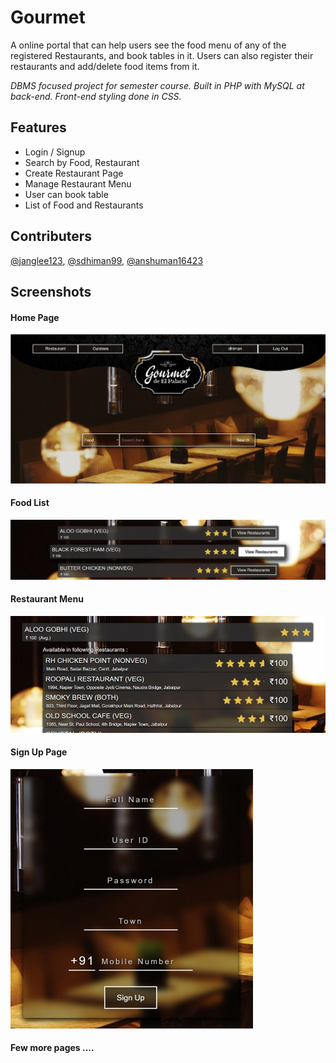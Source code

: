 # Gourmet

A online portal that can help users see the food menu of any of the registered Restaurants, and book tables in it. Users can also register their restaurants and add/delete food items from it.

_DBMS focused project for semester course. Built in PHP with MySQL at back-end. Front-end styling done in CSS._

## Features
- Login / Signup
- Search by Food, Restaurant
- Create Restaurant Page
- Manage Restaurant Menu
- User can book table
- List of Food and Restaurants

## Contributers
 [@janglee123](https://github.com/janglee123), [@sdhiman99](https://github.com/sdhiman99), [@anshuman16423](https://github.com/anshuman16423)

## Screenshots
#### Home Page
![Home Page](/images/screenshots/1.jpeg)

#### Food List
![Food List](/images/screenshots/2.jpg)

#### Restaurant Menu
![Restaurant Menu](/images/screenshots/3.jpg)

#### Sign Up Page
![Sign Up](/images/screenshots/4.jpg)

#### Few more pages ....
